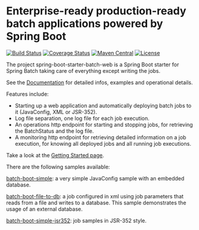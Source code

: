 Enterprise-ready production-ready batch applications powered by Spring Boot
=============================
[![Build Status](https://travis-ci.org/codecentric/spring-boot-starter-batch-web.png?branch=master)](https://travis-ci.org/codecentric/spring-boot-starter-batch-web)
[![Coverage Status](https://coveralls.io/repos/codecentric/spring-boot-starter-batch-web/badge.svg?branch=master&service=github)](https://coveralls.io/github/codecentric/spring-boot-starter-batch-web?branch=master)
[![Maven Central](https://maven-badges.herokuapp.com/maven-central/de.codecentric/spring-boot-starter-batch-web/badge.svg)](https://maven-badges.herokuapp.com/maven-central/de.codecentric/spring-boot-starter-batch-web/)
[![License](http://img.shields.io/:license-apache-blue.svg)](http://www.apache.org/licenses/LICENSE-2.0.html)


The project spring-boot-starter-batch-web is a Spring Boot starter for Spring Batch taking care of everything except writing the jobs.

See the [Documentation](http://codecentric.github.io/spring-boot-starter-batch-web/) for detailed infos, examples and operational details.

Features include:

* Starting up a web application and automatically deploying batch jobs to it (JavaConfig, XML or JSR-352).
* Log file separation, one log file for each job execution.
* An operations http endpoint for starting and stopping jobs, for retrieving the BatchStatus and the log file.
* A monitoring http endpoint for retrieving detailed information on a job execution, for knowing all deployed jobs and all running job executions.

Take a look at the [Getting Started page](http://codecentric.github.io/spring-boot-starter-batch-web/#_getting_started).

There are the following samples available:

[batch-boot-simple](https://github.com/codecentric/spring-samples/tree/master/batch-boot-simple): a very simple JavaConfig sample with an embedded database.

[batch-boot-file-to-db](https://github.com/codecentric/spring-samples/tree/master/batch-boot-file-to-db): a job configured in xml using job parameters that reads from a file and writes to a database. This sample demonstrates the usage of an external database.

[batch-boot-simple-jsr352](https://github.com/codecentric/spring-samples/tree/master/batch-boot-simple-jsr352): job samples in JSR-352 style.

